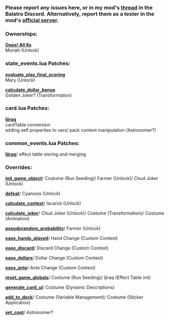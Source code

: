 ### Please report any issues here, or in my mod's [thread](https://discord.com/channels/1116389027176787968/1335324781528092672) in the Balatro Discord. Alternatively, report them as a tester in the mod's [official server](https://discord.gg/QwJtrdy4xS).


### Ownerships:
<ins>**Oops! All 6s**</ins>\
Moriah (Unlock)


### state_events.lua Patches:
<ins>**evaluate_play_final_scoring**</ins>\
Mary (Unlock)

<ins>**calculate_dollar_bonus**</ins>\
Golden Joker? (Transformation)

### card.lua Patches:
<ins>**Ijiraq**</ins>\
cardTable conversion\
adding self properties to vars/
pack content manipulation (Astronomer?)

### common_events.lua Patches:
<ins>**Ijiraq**</ins>/
effect table storing and merging


### Overrides:



<ins>**init_game_object**</ins>/
Costume (Run Seeding)/
Farmer (Unlock)/
Chud Joker (Unlock)

<ins>**defeat**</ins>/
Cyanosis (Unlock)

<ins>**calculate_context**</ins>/
Iscariot (Unlock)

<ins>**calculate_joker**</ins>/
Chud Joker (Unlock)/
Costume (Transformation)/
Costume (Animation)

<ins>**pseudorandom_probability**</ins>/
Farmer (Unlock)

<ins>**ease_hands_played**</ins>/
Hand Change (Custom Context)

<ins>**ease_discard**</ins>/
Discard Change (Custom Context)

<ins>**ease_dollars**</ins>/
Dollar Change (Custom Context)

<ins>**ease_ante**</ins>/
Ante Change (Custom Context)

<ins>**reset_game_globals**</ins>/
Costume (Run Seeding)/
Ijiraq (Effect Table init)

<ins>**generate_card_ui**</ins>/
Costume (Dynamic Descriptions)

<ins>**add_to_deck**</ins>/
Costume (Variable Management)/
Costume (Sticker Application)

<ins>**set_cost**</ins>/
Astronomer? 